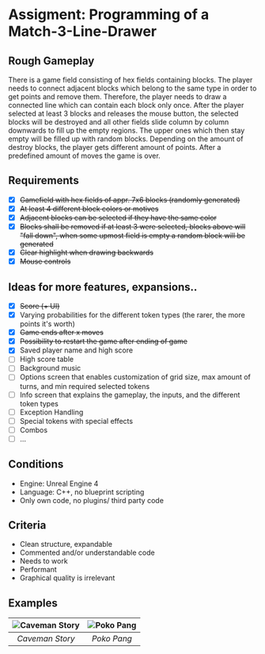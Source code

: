 # Assigment: Programming of a Match-3-Line-Drawer

## Rough Gameplay

There is a game field consisting of hex fields containing blocks. The player needs to connect adjacent blocks which belong to the same type in order to get points and remove them. Therefore, the player needs to draw a connected line which can contain each block only once. After the player selected at least 3 blocks and releases the mouse button, the selected blocks will be destroyed and all other fields slide column by column downwards to fill up the empty regions. The upper ones which then stay empty will be filled up with random blocks. Depending on the amount of destroy blocks, the player gets different amount of points. After a predefined amount of moves the game is over.

## Requirements

- [x] ~~Gamefield with hex fields of appr. 7x6 blocks (randomly generated)~~
- [x] ~~At least 4 different block colors or motives~~
- [x] ~~Adjacent blocks can be selected if they have the same color~~
- [x] ~~Blocks shall be removed if at least 3 were selected, blocks above will &quot;fall down&quot;, when some upmost field is empty a random block will be generated~~
- [x] ~~Clear highlight when drawing backwards~~
- [x] ~~Mouse controls~~

## Ideas for more features, expansions..

- [X] ~~Score (+ UI)~~
- [X] Varying probabilities for the different token types (the rarer, the more points it's worth)
- [X] ~~Game ends after x moves~~
- [X] ~~Possibility to restart the game after ending of game~~
- [X] Saved player name and high score
- [ ] High score table
- [ ] Background music
- [ ] Options screen that enables customization of grid size, max amount of turns, and min required selected tokens
- [ ] Info screen that explains the gameplay, the inputs, and the different token types
- [ ] Exception Handling
- [ ] Special tokens with special effects
- [ ] Combos
- [ ] …

## Conditions

- Engine: Unreal Engine 4
- Language: C++, no blueprint scripting
- Only own code, no plugins/ third party code

## Criteria

- Clean structure, expandable
- Commented and/or understandable code
- Needs to work
- Performant
- Graphical quality is irrelevant

## Examples

| ![Caveman Story](https://user-images.githubusercontent.com/4397989/99886820-ddc26b00-2c3f-11eb-8961-6adce0d6cd68.jpg) | ![Poko Pang](https://user-images.githubusercontent.com/4397989/99886821-df8c2e80-2c3f-11eb-913c-714258de75de.png) |
| :-------------------------------------------------------------------------------------------------------------------: | :---------------------------------------------------------------------------------------------------------------: |
|                                                    _Caveman Story_                                                    |                                                    _Poko Pang_                                                    |

